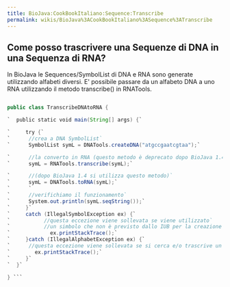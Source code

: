 ```yaml
---
title: BioJava:CookBookItaliano:Sequence:Transcribe
permalink: wikis/BioJava%3ACookBookItaliano%3ASequence%3ATranscribe
---
```


Come posso trascrivere una Sequenze di DNA in una Sequenza di RNA?
------------------------------------------------------------------

In BioJava le Sequences/SymbolList di DNA e RNA sono generate
utilizzando alfabeti diversi. E' possibile passare da un alfabeto DNA a
uno RNA utilizzando il metodo transcribe() in RNATools.

```java import org.biojava.bio.symbol.\*; import org.biojava.bio.seq.\*;

public class TranscribeDNAtoRNA {

`  public static void main(String[] args) {`

`     try {`  
`      //crea a DNA SymbolList`  
`      SymbolList symL = DNATools.createDNA("atgccgaatcgtaa");`

`      //la converto in RNA (questo metodo è deprecato dopo BioJava 1.4)`  
`      symL = RNATools.transcribe(symL);`

`      //(dopo BioJava 1.4 si utilizza questo metodo)`  
`      symL = DNATools.toRNA(symL);`  
`      `  
`      //verifichiamo il funzionamento`  
`      System.out.println(symL.seqString());`  
`     }`  
`     catch (IllegalSymbolException ex) {`  
`           //questa eccezione viene sollevata se viene utilizzato`  
`           //un simbolo che non è previsto dallo IUB per la creazione del DNA`  
`             ex.printStackTrace();`  
`     }catch (IllegalAlphabetException ex) {`  
`      //questa eccezione viene sollevata se si cerca e/o trascrive un non DNA SymbolList`  
`        ex.printStackTrace();`  
`     }`  
`  }`

} ```
